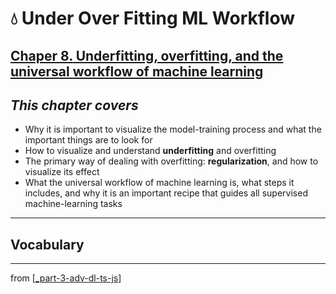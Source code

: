 # 💧 Under Over Fitting ML Workflow

## [**Chaper 8.** Underfitting, overfitting, and the universal workflow of machine learning](https://livebook.manning.com/book/deep-learning-with-javascript/chapter-8/)

## *This chapter covers*

- Why it is important to visualize the model-training process and what the important things are to look for
- How to visualize and understand **underfitting** and overfitting
- The primary way of dealing with overfitting: **regularization**, and how to visualize its effect
- What the universal workflow of machine learning is, what steps it includes, and why it is an important recipe that guides all supervised machine-learning tasks

---

## **Vocabulary**

---
from [[_part-3-adv-dl-ts-js]]

[//begin]: # "Autogenerated link references for markdown compatibility"
[_part-3-adv-dl-ts-js]: ../_part-3-adv-dl-ts-js.md "Part 3 Adv DL TS JS"
[//end]: # "Autogenerated link references"
